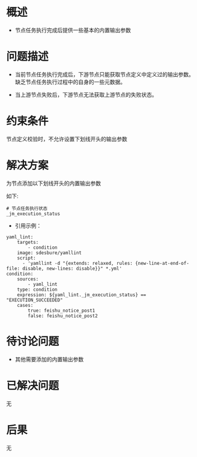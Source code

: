 
# 概述

* 节点任务执行完成后提供一些基本的内置输出参数

# 问题描述

* 当前节点任务执行完成后，下游节点只能获取节点定义中定义过的输出参数。缺乏节点任务执行过程中的自身的一些元数据。

* 当上游节点失败后，下游节点无法获取上游节点的失败状态。

# 约束条件

节点定义校验时，不允许设置下划线开头的输出参数

# 解决方案

为节点添加以下划线开头的内置输出参数

如下:
```
# 节点任务执行状态
_jm_execution_status

```

* 引用示例：
```
yaml_lint:
    targets:
        - condition
    image: sdesbure/yamllint
    script: 
      - 'yamllint -d "{extends: relaxed, rules: {new-line-at-end-of-file: disable, new-lines: disable}}" *.yml'
condition:
    sources:
        - yaml_lint
    type: condition
    expression: ${yaml_lint._jm_execution_status} == "EXECUTION_SUCCEEDED"
    cases:
        true: feishu_notice_post1
        false: feishu_notice_post2
```

# 待讨论问题

* 其他需要添加的内置输出参数

# 已解决问题

无

# 后果

无
